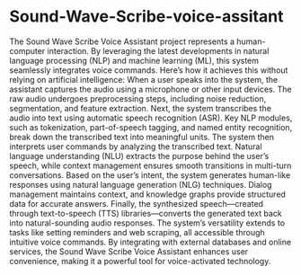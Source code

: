 # Sound-Wave-Scribe-voice-assitant


The Sound Wave Scribe Voice Assistant project represents a  human-computer interaction. By leveraging the latest developments in natural language processing (NLP) and machine learning (ML), this system seamlessly integrates voice commands. Here’s how it achieves this without relying on artificial intelligence:
When a user speaks into the system, the assistant captures the audio using a microphone or other input devices. The raw audio undergoes preprocessing steps, including noise reduction, segmentation, and feature extraction. Next, the system transcribes the audio into text using automatic speech recognition (ASR). Key NLP modules, such as tokenization, part-of-speech tagging, and named entity recognition, break down the transcribed text into meaningful units.
The system then interprets user commands by analyzing the transcribed text. Natural language understanding (NLU) extracts the purpose behind the user’s speech, while context management ensures smooth transitions in multi-turn conversations. Based on the user’s intent, the system generates human-like responses using natural language generation (NLG) techniques. Dialog management maintains context, and knowledge graphs provide structured data for accurate answers.
Finally, the synthesized speech—created through text-to-speech (TTS) libraries—converts the generated text back into natural-sounding audio responses. The system’s versatility extends to tasks like setting reminders and web scraping, all accessible through intuitive voice commands. By integrating with external databases and online services, the Sound Wave Scribe Voice Assistant enhances user convenience, making it a powerful tool for voice-activated technology.
